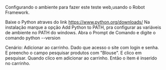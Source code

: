Configurando o ambiente para fazer este teste web,usando o Robot Framework.

Baixe o Python atraves do link https://www.python.org/downloads/
Na instalação marque a opção Add Python to PATH, pra configurar as variáveis de ambiente no PATH do windows.
Abra o Prompt de Comando e digite o comando python --version

Cenário: Adicionar ao carrinho.
Dado que acesso o site com login e senha.
E preencho o campo pesquisar produtos com "Blouse".
E clico em pesquisar.
Quando clico em adicionar ao carrinho.
Então o item é inserido no carrinho.
